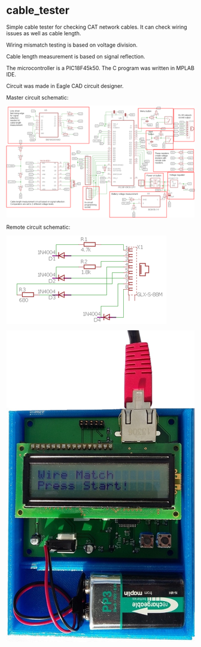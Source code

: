 # cable_tester

Simple cable tester for checking CAT network cables. It can check wiring issues as well as cable length.

Wiring mismatch testing is based on voltage division.

Cable length measurement is based on signal reflection.

The microcontroller is a PIC18F45k50. The C program was written in MPLAB IDE.

Circuit was made in Eagle CAD circuit designer.

Master circuit schematic:

![Alt text](eagleCAD/master/circuit_schematic_master.png?raw=true "Circuit schematic")

Remote circuit schematic:

![Alt text](eagleCAD/remote/circuit_schematic_remote.png?raw=true "Circuit schematic")

![Alt text](eagleCAD/master/cable_tester_master.jpg?raw=true "Device")